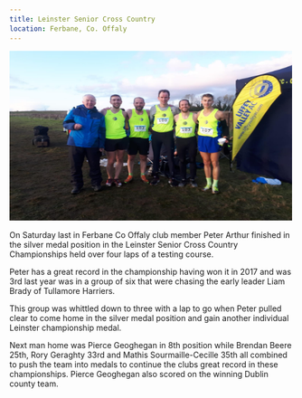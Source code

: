 ```yaml
---
title: Leinster Senior Cross Country
location: Ferbane, Co. Offaly
---
```


<a href="/assets/images/leinster-senior-xc-2019.jpg"><img src="/assets/images/leinster-senior-xc-2019.jpg" height=300 width=500 alt="Leinster Senior Cross Country 2019"></a>

On Saturday last in Ferbane Co Offaly club member Peter Arthur
finished in the silver medal position in the Leinster Senior Cross Country
Championships held over four laps of a testing course.

Peter has a great record in the championship having won it in 2017 and
was 3rd last year was in a group of six that were chasing the early leader
Liam Brady of Tullamore Harriers.

This group was whittled down to three with a lap to go when Peter pulled
clear to come home in the silver medal position and gain another individual
Leinster championship medal.

Next man home was Pierce Geoghegan in 8th position while Brendan Beere
25th, Rory Geraghty 33rd and Mathis Sourmaille-Cecille 35th all combined
to push the team into medals to continue the clubs great record in these
championships. Pierce Geoghegan also scored on the winning Dublin county
team.
